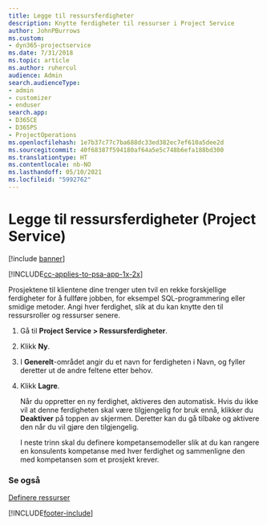 ```yaml
---
title: Legge til ressursferdigheter
description: Knytte ferdigheter til ressurser i Project Service
author: JohnPBurrows
ms.custom:
- dyn365-projectservice
ms.date: 7/31/2018
ms.topic: article
ms.author: ruhercul
audience: Admin
search.audienceType:
- admin
- customizer
- enduser
search.app:
- D365CE
- D365PS
- ProjectOperations
ms.openlocfilehash: 1e7b37c77c7ba688dc33ed382ec7ef610a5dee2d
ms.sourcegitcommit: 40f68387f594180af64a5e5c748b6efa188bd300
ms.translationtype: HT
ms.contentlocale: nb-NO
ms.lasthandoff: 05/10/2021
ms.locfileid: "5992762"
---
```

# <a name="add-resource-skills-project-service"></a>Legge til ressursferdigheter (Project Service)

[!include [banner](../includes/psa-now-project-operations.md)]

[!INCLUDE[cc-applies-to-psa-app-1x-2x](../includes/cc-applies-to-psa-app-1x-2x.md)]

Prosjektene til klientene dine trenger uten tvil en rekke forskjellige ferdigheter for å fullføre jobben, for eksempel SQL-programmering eller smidige metoder. Angi hver ferdighet, slik at du kan knytte den til ressursroller og ressurser senere.  
  
1. Gå til **Project Service > Ressursferdigheter**.  
  
2. Klikk **Ny**.  
  
3. I **Generelt**-området angir du et navn for ferdigheten i Navn, og fyller deretter ut de andre feltene etter behov.  
  
4. Klikk **Lagre**.  
  
   Når du oppretter en ny ferdighet, aktiveres den automatisk. Hvis du ikke vil at denne ferdigheten skal være tilgjengelig for bruk ennå, klikker du **Deaktiver** på toppen av skjermen. Deretter kan du gå tilbake og aktivere den når du vil gjøre den tilgjengelig.  
  
   I neste trinn skal du definere kompetansemodeller slik at du kan rangere en konsulents kompetanse med hver ferdighet og sammenligne den med kompetansen som et prosjekt krever.  
  
### <a name="see-also"></a>Se også  
 [Definere ressurser](../psa/set-up-resources.md)


[!INCLUDE[footer-include](../includes/footer-banner.md)]